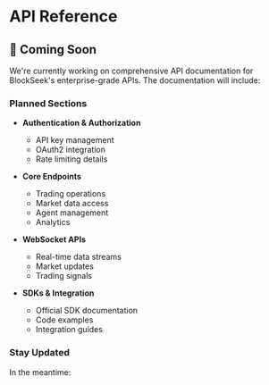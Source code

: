 # API Reference

## 🚧 Coming Soon

We're currently working on comprehensive API documentation for BlockSeek's enterprise-grade APIs. The documentation will include:

### Planned Sections

- **Authentication & Authorization**
  - API key management
  - OAuth2 integration
  - Rate limiting details

- **Core Endpoints**
  - Trading operations
  - Market data access
  - Agent management
  - Analytics

- **WebSocket APIs**
  - Real-time data streams
  - Market updates
  - Trading signals

- **SDKs & Integration**
  - Official SDK documentation
  - Code examples
  - Integration guides

### Stay Updated

In the meantime:
- Star our repository for notifications about documentation updates
- Follow us on [Twitter](https://twitter.com/blockseekai) for announcements

> **Note**: Expected documentation release: Q1 2025 